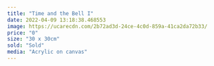 ```yaml
---
title: "Time and the Bell I"
date: 2022-04-09 13:18:38.468553
image: https://ucarecdn.com/2b72ad3d-24ce-4c0d-859a-41ca2da72b33/
price: "0"
size: "30 x 30cm"
sold: "Sold"
media: "Acrylic on canvas"
---
```


